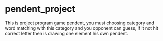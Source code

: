 # pendent_project
This is project program game pendent, you must choosing category and word matching with this category and you opponent can guess, if it not hit correct letter then is drawing one element his own pendent.
